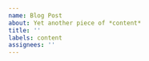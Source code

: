 ```yaml
---
name: Blog Post
about: Yet another piece of *content*
title: ''
labels: content
assignees: ''
---
```

